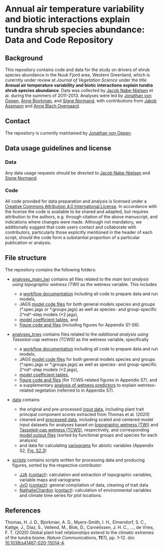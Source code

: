 # Annual air temperature variability and biotic interactions explain tundra shrub species abundance: Data and Code Repository


## Background
This repository contains code and data for the study on drivers of shrub species abundance in the Nuuk Fjord area, Western Greenland, which is curerntly under review at *Journal of Vegetation Science* under the title **Annual air temperature variability and biotic interactions explain tundra shrub species abundance**. Data was collected by [Jacob Nabe-Nielsen](mailto:jnn@bios.au.dk) et al. during the summers of 2011-2013. Analyses were led by [Jonathan von Oppen](mailto:jonathan.vonoppen@bio.au.dk), [Anne Bjorkman](mailto:annebj@gmail.com), and [Signe Normand](mailto:signe.normand@bio.au.dk), with contributions from [Jakob Assmann](mailto:j.assmann@bio.au.dk) and [Anne Blach Overgaard](mailto:anne.overgaard@bio.au.dk).


## Contact
The repository is currently maintained by [Jonathan von Oppen](mailto:jonathan.vonoppen@bio.au.dk). 


## Data usage guidelines and license

### Data
Any data usage requests should be directed to [Jacob Nabe-Nielsen](mailto:jnn@bios.au.dk) and [Signe Normand](mailto:signe.normand@bio.au.dk).

### Code
All code provided for data preparation and analysis is licensed under a [Creative Commons Attribution 4.0 International License](http://creativecommons.org/licenses/by/4.0/). In accordance with the license the code is available to be shared and adapted, but requires attribution to the authors, e.g. through citation of the above manuscript, and indications where changes were made. Although not mandatory, we additionally suggest that code users contact and collaborate with contributors, particularly those explicitly mentioned in the header of each script, should the code form a substantial proportion of a particular publication or analysis.


## File structure
The repository contains the following folders:

* [analyses_main_twi](https://github.com/jonathanvonoppen/nuuk_shrub_drivers/tree/master/analyses_main_twi) contains all files related to the *main text analysis using topographic wetness (TWI)* as the wetness variable. This includes 
    + a [workflow documentation](https://github.com/jonathanvonoppen/nuuk_shrub_drivers/blob/master/analyses_main_twi/Nuuk_shrub_drivers_analyses_twi_complete.nb.html) including all code to prepare data and run models, 
    + JAGS [model code files](https://github.com/jonathanvonoppen/nuuk_shrub_drivers/tree/master/analyses_main_twi/model_files_twi) for both general models species and groups (\*.spec.jags or \*.groups.jags) as well as species- and group-specific 2^nd^-step models (\*2.jags), 
    + [model coefficient tables](https://github.com/jonathanvonoppen/nuuk_shrub_drivers/blob/master/analyses_main_twi/appendix_tables_twi.html), and 
    + [figure code and files](https://github.com/jonathanvonoppen/nuuk_shrub_drivers/tree/master/analyses_main_twi/figures) (including figures for Appendix S1-S6).

* [analyses_tcws](https://github.com/jonathanvonoppen/nuuk_shrub_drivers/tree/master/analyses_tcws) contains files related to the *additional analysis using Tasseled-cap wetness (TCWS)* as the wetness variable, specifically
    + a [workflow documentation](https://github.com/jonathanvonoppen/nuuk_shrub_drivers/blob/master/analyses_tcws/Nuuk_shrub_drivers_analyses_tcws_complete.nb.html) including all code to prepare data and run models,
    + JAGS [model code files](https://github.com/jonathanvonoppen/nuuk_shrub_drivers/tree/master/analyses_tcws/model_files_tcws) for both general models species and groups (\*.spec.jags or \*.groups.jags) as well as species- and group-specific 2^nd^-step models (\*2.jags), 
    + [model coefficient tables](https://github.com/jonathanvonoppen/nuuk_shrub_drivers/blob/master/analyses_tcws/appendix_tables_tcws.html),  
    + [figure code and files](https://github.com/jonathanvonoppen/nuuk_shrub_drivers/tree/master/analyses_tcws/figures) (for TCWS-related figures in Appendix S7), and
    + a supplementary [analysis of wetness predictors](https://github.com/jonathanvonoppen/nuuk_shrub_drivers/blob/master/analyses_tcws/wetness_predictor_comparison.html) to explain wetness-related vegetation (referred to in Appendix S7).

* [data](https://github.com/jonathanvonoppen/nuuk_shrub_drivers/tree/master/data) contains 
    + the original and pre-processed [input data](https://github.com/jonathanvonoppen/nuuk_shrub_drivers/tree/master/data/input_data), including plant trait principal component scores extracted from Thomas et al. (2020) 
    + cleaned and [processed data](https://github.com/jonathanvonoppen/nuuk_shrub_drivers/tree/master/data/processed), including scaled and centered model input datasets for analyses based on [topographic wetness (TWI)](https://github.com/jonathanvonoppen/nuuk_shrub_drivers/tree/master/data/processed/model_input_data_twi) and [Tasseled-cap wetness (TCWS)](https://github.com/jonathanvonoppen/nuuk_shrub_drivers/tree/master/data/processed/model_input_data_tcws), respectively, and corresponding [model output files](https://github.com/jonathanvonoppen/nuuk_shrub_drivers/tree/master/data/processed/model_outputs) (sorted by functional groups and species for each analysis)
    + and data for calculating [variograms](https://github.com/jonathanvonoppen/nuuk_shrub_drivers/tree/master/data/variograms) for abiotic variables (Appendix S2, [Fig. S2.3](https://github.com/jonathanvonoppen/nuuk_shrub_drivers/tree/master/analyses_main_twi/figures/AppendixS2_variograms)) 

* [scripts](https://github.com/jonathanvonoppen/nuuk_shrub_drivers/tree/master/scripts) contains scripts written for processing data and producing figures, sorted by the respective contributor:
    + [JJA](https://github.com/jonathanvonoppen/nuuk_shrub_drivers/tree/master/scripts/JJA) ([contact](mailto:j.assmann@bio.au.dk)): calculation and extraction of topographic variables, variable maps and variograms
    + [JvO](https://github.com/jonathanvonoppen/nuuk_shrub_drivers/tree/master/scripts/JvO) ([contact](mailto:jonathan.vonoppen@bio.au.dk)): general compilation of data, cleaning of trait data
    + [NathalieChardon](https://github.com/jonathanvonoppen/nuuk_shrub_drivers/tree/master/scripts/NC) ([contact](mailto:nathalie.chardon@gmail.com)): calculation of environmental variables and climate time series for plot locations.


## References

Thomas, H. J. D., Bjorkman, A. D., Myers-Smith, I. H., Elmendorf, S. C., Kattge, J., Diaz, S., Vellend, M., Blok, D., Cornelissen, J. H. C., ..., de Vries, F. T. (2020) Global plant trait relationships extend to the climatic extremes of the tundra biome. *Nature Communications*, **11**(1), pp. 1–12. doi: [10.1038/s41467-020-15014-4](https://doi.org/10.1038/s41467-020-15014-4).
